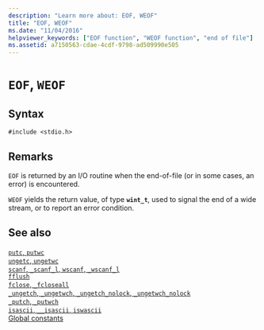 ```yaml
---
description: "Learn more about: EOF, WEOF"
title: "EOF, WEOF"
ms.date: "11/04/2016"
helpviewer_keywords: ["EOF function", "WEOF function", "end of file"]
ms.assetid: a7150563-cdae-4cdf-9798-ad509990e505
---
```

# `EOF`, `WEOF`

## Syntax

```
#include <stdio.h>
```

## Remarks

`EOF` is returned by an I/O routine when the end-of-file (or in some cases, an error) is encountered.

`WEOF` yields the return value, of type **`wint_t`**, used to signal the end of a wide stream, or to report an error condition.

## See also

[`putc`, `putwc`](./reference/putc-putwc.md)\
[`ungetc`, `ungetwc`](./reference/ungetc-ungetwc.md)\
[`scanf`, `_scanf_l`, `wscanf`, `_wscanf_l`](./reference/scanf-scanf-l-wscanf-wscanf-l.md)\
[`fflush`](./reference/fflush.md)\
[`fclose`, `_fcloseall`](./reference/fclose-fcloseall.md)\
[`_ungetch`, `_ungetwch`, `_ungetch_nolock`, `_ungetwch_nolock`](./reference/ungetch-ungetwch-ungetch-nolock-ungetwch-nolock.md)\
[`_putch`, `_putwch`](./reference/putch-putwch.md)\
[`isascii`, `__isascii`, `iswascii`](./reference/isascii-isascii-iswascii.md)\
[Global constants](./global-constants.md)
